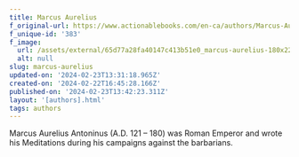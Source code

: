 ```yaml
---
title: Marcus Aurelius
f_original-url: https://www.actionablebooks.com/en-ca/authors/Marcus-Aurelius/
f_unique-id: '383'
f_image:
  url: /assets/external/65d77a28fa40147c413b51e0_marcus-aurelius-180x220.jpeg
  alt: null
slug: marcus-aurelius
updated-on: '2024-02-23T13:31:18.965Z'
created-on: '2024-02-22T16:45:28.166Z'
published-on: '2024-02-23T13:42:23.311Z'
layout: '[authors].html'
tags: authors
---
```


Marcus Aurelius Antoninus (A.D. 121 – 180) was Roman Emperor and wrote his Meditations during his campaigns against the barbarians.
